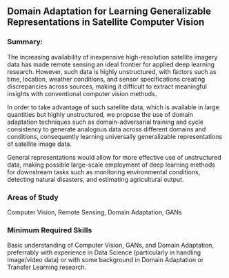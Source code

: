 ## Domain Adaptation for Learning Generalizable Representations in Satellite Computer Vision

### Summary:
The increasing availability of inexpensive high-resolution satellite imagery data has made remote sensing an ideal frontier for applied deep learning research. However, such data is highly unstructured, with factors such as time, location, weather conditions, and sensor specifications creating discrepancies across sources, making it difficult to extract meaningful insights with conventional computer vision methods.

In order to take advantage of such satellite data, which is available in large quantities but highly unstructured, we propose the use of domain adaptation techniques such as domain-adversarial training and cycle consistency to generate analogous data across different domains and conditions, consequently learning universally generalizable representations of satellite image data.

General representations would allow for more effective use of unstructured data, making possible large-scale employment of deep learning methods for downstream tasks such as monitoring environmental conditions, detecting natural disasters, and estimating agricultural output.

### Areas of Study
Computer Vision, Remote Sensing, Domain Adaptation, GANs

### Minimum Required Skills
Basic understanding of Computer Vision, GANs, and Domain Adaptation, preferrably with experience in Data Science (particularly in handling image/video data) or with some background in Domain Adaptation or Transfer Learning research.

